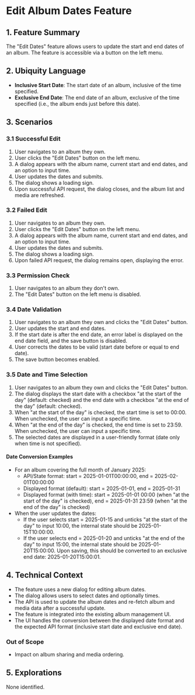 # Edit Album Dates Feature

## 1. Feature Summary
The "Edit Dates" feature allows users to update the start and end dates of an album. The feature is accessible via a button on the left menu.

## 2. Ubiquity Language
* **Inclusive Start Date**: The start date of an album, inclusive of the time specified.
* **Exclusive End Date**: The end date of an album, exclusive of the time specified (i.e., the album ends just before this date).

## 3. Scenarios

### 3.1 Successful Edit
1. User navigates to an album they own.
2. User clicks the "Edit Dates" button on the left menu.
3. A dialog appears with the album name, current start and end dates, and an option to input time.
4. User updates the dates and submits.
5. The dialog shows a loading sign.
6. Upon successful API request, the dialog closes, and the album list and media are refreshed.

### 3.2 Failed Edit
1. User navigates to an album they own.
2. User clicks the "Edit Dates" button on the left menu.
3. A dialog appears with the album name, current start and end dates, and an option to input time.
4. User updates the dates and submits.
5. The dialog shows a loading sign.
6. Upon failed API request, the dialog remains open, displaying the error.

### 3.3 Permission Check
1. User navigates to an album they don't own.
2. The "Edit Dates" button on the left menu is disabled.

### 3.4 Date Validation
1. User navigates to an album they own and clicks the "Edit Dates" button.
2. User updates the start and end dates.
3. If the start date is after the end date, an error label is displayed on the end date field, and the save button is disabled.
4. User corrects the dates to be valid (start date before or equal to end date).
5. The save button becomes enabled.

### 3.5 Date and Time Selection
1. User navigates to an album they own and clicks the "Edit Dates" button.
2. The dialog displays the start date with a checkbox "at the start of the day" (default: checked) and the end date with a checkbox "at the end of the day" (default: checked).
3. When "at the start of the day" is checked, the start time is set to 00:00. When unchecked, the user can input a specific time.
4. When "at the end of the day" is checked, the end time is set to 23:59. When unchecked, the user can input a specific time.
5. The selected dates are displayed in a user-friendly format (date only when time is not specified).

#### Date Conversion Examples
* For an album covering the full month of January 2025:
  - API/State format: start = 2025-01-01T00:00:00, end = 2025-02-01T00:00:00
  - Displayed format (default): start = 2025-01-01, end = 2025-01-31
  - Displayed format (with time): start = 2025-01-01 00:00 (when "at the start of the day" is checked), end = 2025-01-31 23:59 (when "at the end of the day" is checked)
* When the user updates the dates:
  - If the user selects start = 2025-01-15 and unticks "at the start of the day" to input 10:00, the internal state should be 2025-01-15T10:00:00.
  - If the user selects end = 2025-01-20 and unticks "at the end of the day" to input 15:00, the internal state should be 2025-01-20T15:00:00. Upon saving, this should be converted to an exclusive end date: 2025-01-20T15:00:01.

## 4. Technical Context
* The feature uses a new dialog for editing album dates.
* The dialog allows users to select dates and optionally times.
* The API is used to update the album dates and re-fetch album and media data after a successful update.
* The feature is integrated into the existing album management UI.
* The UI handles the conversion between the displayed date format and the expected API format (inclusive start date and exclusive end date).

### Out of Scope
* Impact on album sharing and media ordering.

## 5. Explorations
None identified.
